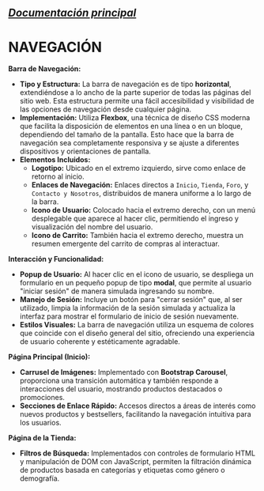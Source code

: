 _[Documentación principal](/Documentacion.md)_
---

# NAVEGACIÓN

**Barra de Navegación:**
- **Tipo y Estructura:** La barra de navegación es de tipo **horizontal**, extendiéndose a lo ancho de la parte superior de todas las páginas del sitio web. Esta estructura permite una fácil accesibilidad y visibilidad de las opciones de navegación desde cualquier página.
- **Implementación:** Utiliza **Flexbox**, una técnica de diseño CSS moderna que facilita la disposición de elementos en una línea o en un bloque, dependiendo del tamaño de la pantalla. Esto hace que la barra de navegación sea completamente responsiva y se ajuste a diferentes dispositivos y orientaciones de pantalla.
- **Elementos Incluidos:**
  - **Logotipo:** Ubicado en el extremo izquierdo, sirve como enlace de retorno al inicio.
  - **Enlaces de Navegación:** Enlaces directos a `Inicio`, `Tienda`, `Foro`, y `Contacto y Nosotros`, distribuidos de manera uniforme a lo largo de la barra.
  - **Icono de Usuario:** Colocado hacia el extremo derecho, con un menú desplegable que aparece al hacer clic, permitiendo el ingreso y visualización del nombre del usuario.
  - **Icono de Carrito:** También hacia el extremo derecho, muestra un resumen emergente del carrito de compras al interactuar.

**Interacción y Funcionalidad:**
- **Popup de Usuario:** Al hacer clic en el icono de usuario, se despliega un formulario en un pequeño popup de tipo **modal**, que permite al usuario "iniciar sesión" de manera simulada ingresando su nombre.
- **Manejo de Sesión:** Incluye un botón para "cerrar sesión" que, al ser utilizado, limpia la información de la sesión simulada y actualiza la interfaz para mostrar el formulario de inicio de sesión nuevamente.
- **Estilos Visuales:** La barra de navegación utiliza un esquema de colores que coincide con el diseño general del sitio, ofreciendo una experiencia de usuario coherente y estéticamente agradable.

**Página Principal (Inicio):**
- **Carrusel de Imágenes:** Implementado con **Bootstrap Carousel**, proporciona una transición automática y también responde a interacciones del usuario, mostrando productos destacados o promociones.
- **Secciones de Enlace Rápido:** Accesos directos a áreas de interés como nuevos productos y bestsellers, facilitando la navegación intuitiva para los usuarios.

**Página de la Tienda:**
- **Filtros de Búsqueda:** Implementados con controles de formulario HTML y manipulación de DOM con JavaScript, permiten la filtración dinámica de productos basada en categorías y etiquetas como género o demografía.

